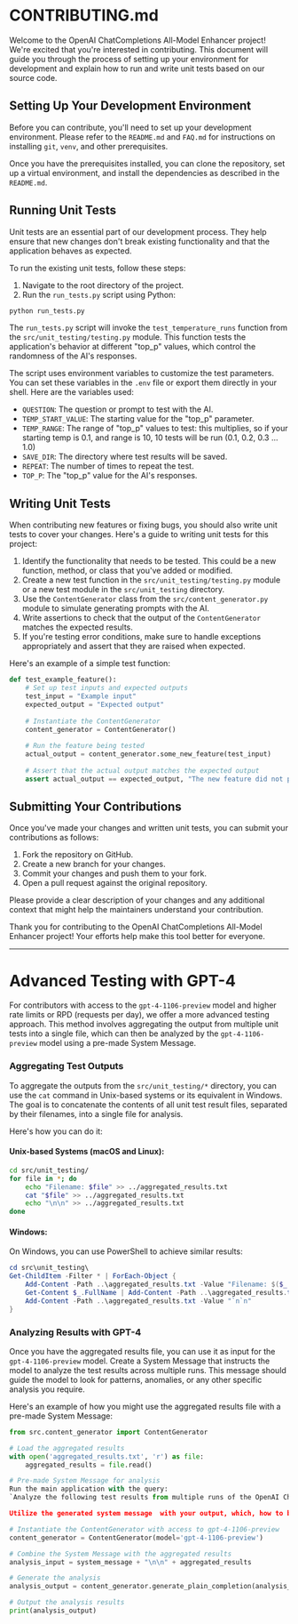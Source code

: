 # CONTRIBUTING.md

Welcome to the OpenAI ChatCompletions All-Model Enhancer project! We're excited that you're interested in contributing. This document will guide you through the process of setting up your environment for development and explain how to run and write unit tests based on our source code.

## Setting Up Your Development Environment

Before you can contribute, you'll need to set up your development environment. Please refer to the `README.md` and `FAQ.md` for instructions on installing `git`, `venv`, and other prerequisites.

Once you have the prerequisites installed, you can clone the repository, set up a virtual environment, and install the dependencies as described in the `README.md`.

## Running Unit Tests

Unit tests are an essential part of our development process. They help ensure that new changes don't break existing functionality and that the application behaves as expected.

To run the existing unit tests, follow these steps:

1. Navigate to the root directory of the project.
2. Run the `run_tests.py` script using Python:

```bash
python run_tests.py
```

The `run_tests.py` script will invoke the `test_temperature_runs` function from the `src/unit_testing/testing.py` module. This function tests the application's behavior at different "top_p" values, which control the randomness of the AI's responses.

The script uses environment variables to customize the test parameters. You can set these variables in the `.env` file or export them directly in your shell. Here are the variables used:

- `QUESTION`: The question or prompt to test with the AI.
- `TEMP_START_VALUE`: The starting value for the "top_p" parameter.
- `TEMP_RANGE`: The range of "top_p" values to test: this multiplies, so if your starting temp is 0.1, and range is 10, 10 tests will be run (0.1, 0.2, 0.3 ... 1.0)
- `SAVE_DIR`: The directory where test results will be saved.
- `REPEAT`: The number of times to repeat the test.
- `TOP_P`: The "top_p" value for the AI's responses.

## Writing Unit Tests

When contributing new features or fixing bugs, you should also write unit tests to cover your changes. Here's a guide to writing unit tests for this project:

1. Identify the functionality that needs to be tested. This could be a new function, method, or class that you've added or modified.
2. Create a new test function in the `src/unit_testing/testing.py` module or a new test module in the `src/unit_testing` directory.
3. Use the `ContentGenerator` class from the `src/content_generator.py` module to simulate generating prompts with the AI.
4. Write assertions to check that the output of the `ContentGenerator` matches the expected results.
5. If you're testing error conditions, make sure to handle exceptions appropriately and assert that they are raised when expected.

Here's an example of a simple test function:

```python
def test_example_feature():
    # Set up test inputs and expected outputs
    test_input = "Example input"
    expected_output = "Expected output"
    
    # Instantiate the ContentGenerator
    content_generator = ContentGenerator()
    
    # Run the feature being tested
    actual_output = content_generator.some_new_feature(test_input)
    
    # Assert that the actual output matches the expected output
    assert actual_output == expected_output, "The new feature did not produce the expected output."
```

## Submitting Your Contributions

Once you've made your changes and written unit tests, you can submit your contributions as follows:

1. Fork the repository on GitHub.
2. Create a new branch for your changes.
3. Commit your changes and push them to your fork.
4. Open a pull request against the original repository.

Please provide a clear description of your changes and any additional context that might help the maintainers understand your contribution.

Thank you for contributing to the OpenAI ChatCompletions All-Model Enhancer project! Your efforts help make this tool better for everyone.

---------------------------------------------------------------

# Advanced Testing with GPT-4

For contributors with access to the `gpt-4-1106-preview` model and higher rate limits or RPD (requests per day), we offer a more advanced testing approach. This method involves aggregating the output from multiple unit tests into a single file, which can then be analyzed by the `gpt-4-1106-preview` model using a pre-made System Message.

### Aggregating Test Outputs

To aggregate the outputs from the `src/unit_testing/*` directory, you can use the `cat` command in Unix-based systems or its equivalent in Windows. The goal is to concatenate the contents of all unit test result files, separated by their filenames, into a single file for analysis.

Here's how you can do it:

#### Unix-based Systems (macOS and Linux):

```bash
cd src/unit_testing/
for file in *; do
    echo "Filename: $file" >> ../aggregated_results.txt
    cat "$file" >> ../aggregated_results.txt
    echo "\n\n" >> ../aggregated_results.txt
done
```

#### Windows:

On Windows, you can use PowerShell to achieve similar results:

```powershell
cd src\unit_testing\
Get-ChildItem -Filter * | ForEach-Object {
    Add-Content -Path ..\aggregated_results.txt -Value "Filename: $($_.Name)"
    Get-Content $_.FullName | Add-Content -Path ..\aggregated_results.txt
    Add-Content -Path ..\aggregated_results.txt -Value "`n`n"
}
```

### Analyzing Results with GPT-4

Once you have the aggregated results file, you can use it as input for the `gpt-4-1106-preview` model. Create a System Message that instructs the model to analyze the test results across multiple runs. This message should guide the model to look for patterns, anomalies, or any other specific analysis you require.

Here's an example of how you might use the aggregated results file with a pre-made System Message:

```python
from src.content_generator import ContentGenerator

# Load the aggregated results
with open('aggregated_results.txt', 'r') as file:
    aggregated_results = file.read()

# Pre-made System Message for analysis
Run the main application with the query:
`Analyze the following test results from multiple runs of the OpenAI ChatCompletions All-Model Enhancer unit tests. Look for patterns in the AI's responses, any anomalies in the results, and provide a summary of the effectiveness of different 'top_p' values used during the tests. Ensure that there is space in your prompt for said results (such as [UNIT TESTING RESULTS TO-BE-ANALYZED BELOW]:`

Utilize the generated system message  with your output, which, how to be generated, will be explained below.

# Instantiate the ContentGenerator with access to gpt-4-1106-preview
content_generator = ContentGenerator(model='gpt-4-1106-preview')

# Combine the System Message with the aggregated results
analysis_input = system_message + "\n\n" + aggregated_results

# Generate the analysis
analysis_output = content_generator.generate_plain_completion(analysis_input)

# Output the analysis results
print(analysis_output)